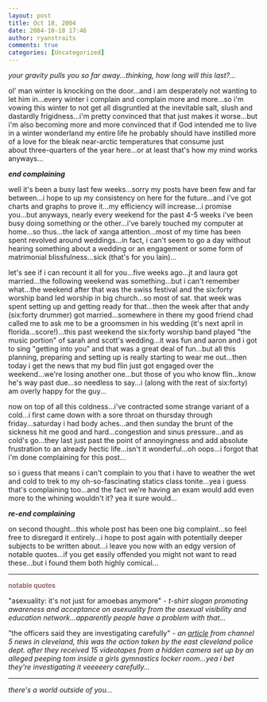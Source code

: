 ```yaml
---
layout: post
title: Oct 18, 2004
date: 2004-10-18 17:46
author: ryanstraits
comments: true
categories: [Uncategorized]
---
```

<em>your gravity pulls you so far away...thinking, how long will this last?...</em>

ol' man winter is knocking on the door...and i am desperately not wanting to let him in...every winter i complain and complain more and more...so i'm vowing this winter to not get all disgruntled at the inevitable salt, slush and dastardly frigidness...i'm pretty convinced that that just makes it worse...but i'm also becoming more and more convinced that if God intended me to live in a winter wonderland my entire life he probably should have instilled more of a love for the bleak near-arctic temperatures that consume just about three-quarters of the year here...or at least that's how my mind works anyways...

<em>***end complaining***</em>

well it's been a busy last few weeks...sorry my posts have been few and far between...i hope to up my consistency on here for the future...and i've got charts and graphs to prove it...my efficiency will increase...i promise you...but anyways, nearly every weekend for the past 4-5 weeks i've been busy doing something or the other...i've barely touched my computer at home...so thus...the lack of xanga attention...most of my time has been spent revolved around weddings...in fact, i can't seem to go a day without hearing something about a wedding or an engagement or some form of matrimonial blissfulness...sick (that's for you lain)...

let's see if i can recount it all for you...five weeks ago...jt and laura got married...the following weekend was something...but i can't remember what...the weekend after that was the swiss festival and the six:forty worship band led worship in big church...so most of sat. that week was spent setting up and getting ready for that...then the week after that andy (six:forty drummer) got married...somewhere in there my good friend chad called me to ask me to be a groomsmen in his wedding (it's next april in florida...score!)...this past weekend the six:forty worship band played "the music portion" of sarah and scott's wedding...it was fun and aaron and i got to sing "getting into you" and that was a great deal of fun...but all this planning, preparing and setting up is really starting to wear me out...then today i get the news that my bud flin just got engaged over the weekend...we're losing another one...but those of you who know flin...know he's way past due...so needless to say...i (along with the rest of six:forty) am overly happy for the guy...

now on top of all this coldness...i've contracted some strange variant of a cold...i first came down with a sore throat on thursday through friday...saturday i had body aches...and then sunday the brunt of the sickness hit me good and hard...congestion and sinus pressure...and as cold's go...they last just past the point of annoyingness and add absolute frustration to an already hectic life...isn't it wonderful...oh oops...i forgot that i'm done complaining for this post...

so i guess that means i can't complain to you that i have to weather the wet and cold to trek to my oh-so-fascinating statics class tonite...yea i guess that's complaining too...and the fact we're having an exam would add even more to the whining wouldn't it? yea it sure would...

<em>***re-end complaining***</em>

on second thought...this whole post has been one big complaint...so feel free to disregard it entirely...i hope to post again with potentially deeper subjects to be written about...i leave you now with an edgy version of notable quotes...if you get easily offended you might not want to read these...but i found them both highly comical...

<hr id="null" />

<strong><span style="color:#996666;font-size:small;">notable quotes</span></strong>

"asexuality: it's not just for amoebas anymore" -<em> t-shirt slogan promoting awareness and acceptance on asexuality from the asexual visibility and education network...apparently people have a problem with that...</em>

"the officers said they are investigating carefully" -<em> an </em><a href="http://story.news.yahoo.com/news?tmpl=story&amp;cid=387&amp;ncid=387&amp;e=13&amp;u=/ibsys/20041013/lo_wews/2410247" target="_new"><em>article</em></a><em> from channel 5 news in cleveland, this was the action taken by the east cleveland police dept. after they received 15 videotapes from a hidden camera set up by an alleged peeping tom inside a girls gymnastics locker room...yea i bet they're investigating it veeeeery carefully...</em>

<hr id="null" />

<em>there's a world outside of you...</em>
